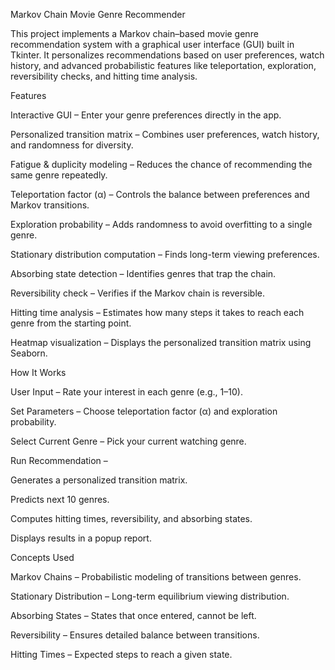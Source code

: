 Markov Chain Movie Genre Recommender

This project implements a Markov chain–based movie genre recommendation system with a graphical user interface (GUI) built in Tkinter. It personalizes recommendations based on user preferences, watch history, and advanced probabilistic features like teleportation, exploration, reversibility checks, and hitting time analysis.

Features

Interactive GUI – Enter your genre preferences directly in the app.

Personalized transition matrix – Combines user preferences, watch history, and randomness for diversity.

Fatigue & duplicity modeling – Reduces the chance of recommending the same genre repeatedly.

Teleportation factor (α) – Controls the balance between preferences and Markov transitions.

Exploration probability – Adds randomness to avoid overfitting to a single genre.

Stationary distribution computation – Finds long-term viewing preferences.

Absorbing state detection – Identifies genres that trap the chain.

Reversibility check – Verifies if the Markov chain is reversible.

Hitting time analysis – Estimates how many steps it takes to reach each genre from the starting point.

Heatmap visualization – Displays the personalized transition matrix using Seaborn.

How It Works

User Input – Rate your interest in each genre (e.g., 1–10).

Set Parameters – Choose teleportation factor (α) and exploration probability.

Select Current Genre – Pick your current watching genre.

Run Recommendation –

Generates a personalized transition matrix.

Predicts next 10 genres.

Computes hitting times, reversibility, and absorbing states.

Displays results in a popup report.

Concepts Used

Markov Chains – Probabilistic modeling of transitions between genres.

Stationary Distribution – Long-term equilibrium viewing distribution.

Absorbing States – States that once entered, cannot be left.

Reversibility – Ensures detailed balance between transitions.

Hitting Times – Expected steps to reach a given state.

